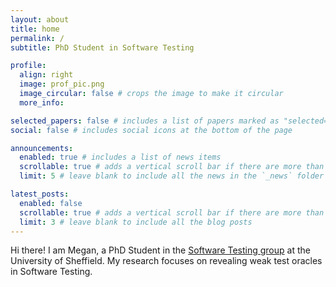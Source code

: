 ```yaml
---
layout: about
title: home
permalink: /
subtitle: PhD Student in Software Testing

profile:
  align: right
  image: prof_pic.png
  image_circular: false # crops the image to make it circular
  more_info: 

selected_papers: false # includes a list of papers marked as "selected={true}"
social: false # includes social icons at the bottom of the page

announcements:
  enabled: true # includes a list of news items
  scrollable: true # adds a vertical scroll bar if there are more than 3 news items
  limit: 5 # leave blank to include all the news in the `_news` folder

latest_posts:
  enabled: false
  scrollable: true # adds a vertical scroll bar if there are more than 3 new posts items
  limit: 3 # leave blank to include all the blog posts
---
```



Hi there! I am Megan, a PhD Student in the [Software Testing group](https://sheffield.ac.uk/cs/research/groups/testing) at the University of Sheffield. 
My research focuses on revealing weak test oracles in Software Testing. 

